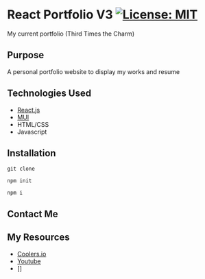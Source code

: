 # React Portfolio V3 [![License: MIT](https://img.shields.io/badge/License-MIT-yellow.svg)](https://opensource.org/licenses/MIT)

My current portfolio 
(Third Times the Charm)

## Purpose

A personal portfolio website to display my works and resume
## Technologies Used

- [React.js](https://reactjs.org/)
- [MUI](https://mui.com/)
- HTML/CSS
- Javascript

## Installation

```
git clone 

npm init

npm i
```

## Contact Me

## My Resources

- [Coolers.io](https://coolors.co/383f51-dddbf1-3c4f76-d1beb0-ab9f9d)
- [Youtube]()
- []